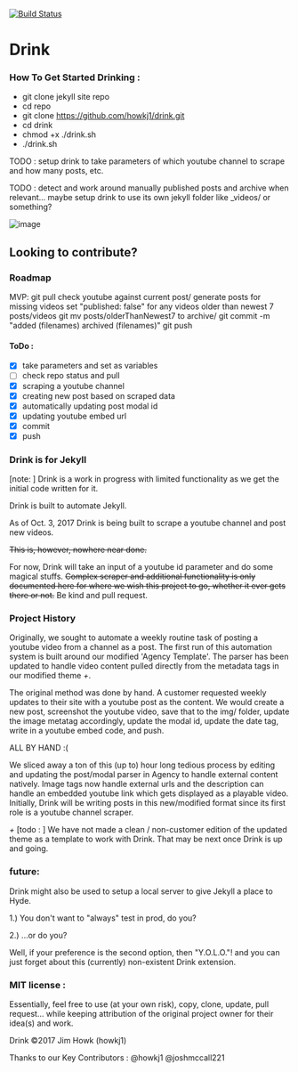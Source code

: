 
[![Build Status](https://travis-ci.org/joshmccall221/drink.svg?branch=master)](https://travis-ci.org/joshmccall221/drink)
# Drink

### How To Get Started Drinking :
- git clone jekyll site repo
- cd repo
- git clone https://github.com/howkj1/drink.git
- cd drink
- chmod +x ./drink.sh
- ./drink.sh

TODO : setup drink to take parameters of which youtube channel to scrape and how many posts, etc.

TODO : detect and work around manually published posts and archive when relevant... maybe setup drink to use its own jekyll folder like \_videos/ or something?


![image](./tty.gif)
## Looking to contribute?

### Roadmap

MVP:
git pull
check youtube against current post/
generate posts for missing videos
set "published: false" for any videos older than newest 7 posts/videos
git mv posts/olderThanNewest7 to archive/
git commit -m "added (filenames) archived (filenames)"
git push


#### ToDo :

- [x] take parameters and set as variables
- [ ] check repo status and pull
- [x] scraping a youtube channel
- [x] creating new post based on scraped data
- [x] automatically updating post modal id
- [x] updating youtube embed url
- [x] commit
- [x] push

### Drink is for Jekyll

[note: ] Drink is a work in progress with limited functionality as we get the initial code written for it.

Drink is built to automate Jekyll.

As of Oct. 3, 2017
Drink is being built to scrape a youtube channel and post new videos.

~~This is, however, nowhere near done.~~

For now, Drink will take an input of a youtube id parameter and do some magical stuffs.
~~Complex scraper and additional functionality is only documented here for where we wish this project to go, whether it ever gets there or not.~~
Be kind and pull request.




### Project History

Originally, we sought to automate a weekly routine task of posting a youtube video from a channel as a post. The first run of this automation system is built around our modified 'Agency Template'. The parser has been updated to handle video content pulled directly from the metadata tags in our modified theme _+_.

The original method was done by hand. A customer requested weekly updates to their site with a youtube post as the content. We would create a new post, screenshot the youtube video, save that to the img/ folder, update the image metatag accordingly, update the modal id, update the date tag, write in a youtube embed code, and push.

ALL BY HAND
:(

We sliced away a ton of this (up to) hour long tedious process by editing and updating the post/modal parser in Agency to handle external content natively. Image tags now handle external urls and the description can handle an embedded youtube link which gets displayed as a playable video.
Initially, Drink will be writing posts in this new/modified format since its first role is a youtube channel scraper.

_+_ [todo : ] We have not made a clean / non-customer edition of the updated theme as a template to work with Drink. That may be next once Drink is up and going.



<!--
### Drink <param1>
(default)
drink.post(video tag)

### Drink <param1> <param2>
drink.param1(param2)

ex.
drink scrape channel
drink.scrape(channel)


### scraper:
- check repo status and pull
- scraping a youtube channel
- creating new post based on date
- automatically updating post modal id
- updating youtube embed url
- commit
- push -->


### future:
Drink might also be used to setup a local server to give Jekyll a place to Hyde.

1.) You don't want to "always" test in prod, do you?

2.) ...or do you?

Well, if your preference is the second option, then "Y.O.L.O."! and you can just forget about this (currently) non-existent Drink extension.


### MIT license :

Essentially, feel free to use (at your own risk), copy, clone, update, pull request... while keeping attribution of the original project owner for their idea(s) and work.

Drink ©2017 Jim Howk (howkj1)

Thanks to our Key Contributors :
@howkj1
@joshmccall221
